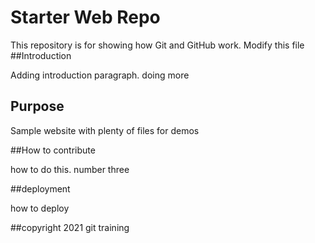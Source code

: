 # Starter Web Repo

This repository is for showing how Git and GitHub work. Modify this file
##Introduction

Adding introduction paragraph. doing more

## Purpose

Sample website with plenty of files for demos

##How to contribute

how to do this. number three

##deployment

how to deploy

##copyright
2021 git training 